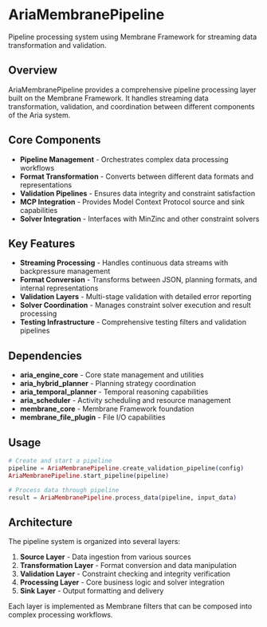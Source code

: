 # AriaMembranePipeline

Pipeline processing system using Membrane Framework for streaming data transformation and validation.

## Overview

AriaMembranePipeline provides a comprehensive pipeline processing layer built on the Membrane Framework. It handles streaming data transformation, validation, and coordination between different components of the Aria system.

## Core Components

- **Pipeline Management** - Orchestrates complex data processing workflows
- **Format Transformation** - Converts between different data formats and representations
- **Validation Pipelines** - Ensures data integrity and constraint satisfaction
- **MCP Integration** - Provides Model Context Protocol source and sink capabilities
- **Solver Integration** - Interfaces with MinZinc and other constraint solvers

## Key Features

- **Streaming Processing** - Handles continuous data streams with backpressure management
- **Format Conversion** - Transforms between JSON, planning formats, and internal representations
- **Validation Layers** - Multi-stage validation with detailed error reporting
- **Solver Coordination** - Manages constraint solver execution and result processing
- **Testing Infrastructure** - Comprehensive testing filters and validation pipelines

## Dependencies

- **aria_engine_core** - Core state management and utilities
- **aria_hybrid_planner** - Planning strategy coordination
- **aria_temporal_planner** - Temporal reasoning capabilities
- **aria_scheduler** - Activity scheduling and resource management
- **membrane_core** - Membrane Framework foundation
- **membrane_file_plugin** - File I/O capabilities

## Usage

```elixir
# Create and start a pipeline
pipeline = AriaMembranePipeline.create_validation_pipeline(config)
AriaMembranePipeline.start_pipeline(pipeline)

# Process data through pipeline
result = AriaMembranePipeline.process_data(pipeline, input_data)
```

## Architecture

The pipeline system is organized into several layers:

1. **Source Layer** - Data ingestion from various sources
2. **Transformation Layer** - Format conversion and data manipulation
3. **Validation Layer** - Constraint checking and integrity verification
4. **Processing Layer** - Core business logic and solver integration
5. **Sink Layer** - Output formatting and delivery

Each layer is implemented as Membrane filters that can be composed into complex processing workflows.
